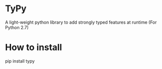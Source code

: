 # TyPy
A light-weight python library to add strongly typed features at runtime (For Python 2.7)

# How to install
pip install typy

